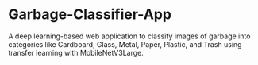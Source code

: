 # Garbage-Classifier-App
A deep learning-based web application to classify images of garbage into categories like Cardboard, Glass, Metal, Paper, Plastic, and Trash using transfer learning with MobileNetV3Large.
